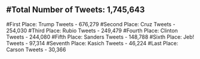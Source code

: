 #Total Number of Tweets: 1,745,643 
---
#First Place: Trump Tweets - 676,279
#Second Place: Cruz Tweets - 254,030
#Third Place: Rubio Tweets - 249,479
#Fourth Place: Clinton Tweets - 244,080
#Fifth Place: Sanders Tweets - 148,788
#Sixth Place: Jeb! Tweets - 97,314
#Seventh Place: Kasich Tweets - 46,224
#Last Place: Carson Tweets - 30,366
